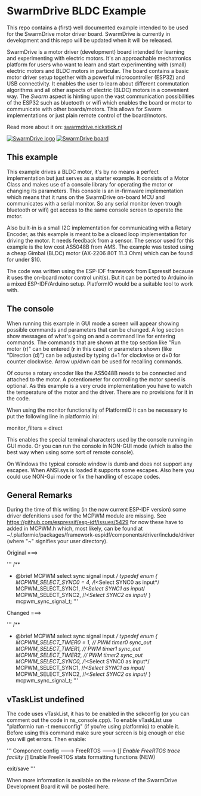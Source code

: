 SwarmDrive BLDC Example
=======================

This repo contains a (first) well documented example intended to be used for the SwarmDrive motor driver board. SwarmDrive is currently in development and this repo will be updated when it will be released.

SwarmDrive is a motor driver (development) board intended for learning and experimenting with electric motors. It's an approachable mechatronics platform for users who want to learn and start experimenting with (small) electric motors and BLDC motors in particular. The board contains a basic motor driver setup together with a powerful microcontroller (ESP32) and USB connectivity. It enables the user to learn about different commutation algorithms and all other aspects of electric (BLDC) motors in a convenient way. The _Swarm_ aspect is hinting upon the vast communication possibilities of the ESP32 such as bluetooth or wifi which enables the board or motor to communicate with other boards/motors. This allows for Swarm implementations or just plain remote control of the board/motors.

Read more about it on: [swarmdrive.nickstick.nl](https://swarmdrive.nickstick.nl)

[![SwarmDrive logo](https://swarmdrive.nickstick.nl/assets/img/swarmdrive_logo_blue.png)](https://swarmdrive.nickstick.nl)
[![SwarmDrive board](https://swarmdrive.nickstick.nl/assets/img/swarmdrive_image.png)](https://swarmdrive.nickstick.nl)

This example
------------

This example drives a BLDC motor, it's by no means a perfect implementation but just serves as a starter example. It consists of a Motor Class and makes use of a console library for operating the motor or changing its parameters. This console is an in-firmware implementation which means that it runs on the SwarmDrive on-board MCU and communicates with a serial monitor. So any serial monitor (even trough bluetooth or wifi) get access to the same console screen to operate the motor.

Also built-in is a small I2C implementation for communicating with a Rotary Encoder, as this example is meant to be a closed loop implementation for driving the motor. It needs feedback from a sensor. The sensor used for this example is the low cost AS5048B from AMS. The example was tested using a cheap Gimbal (BLDC) motor (AX-2206 80T 11.3 Ohm) which can be found for under $10.

The code was written using the ESP-IDF framework from Espressif because it uses the on-board motor control unit(s). But it can be ported to Arduino in a mixed ESP-IDF/Arduino setup. PlatformIO would be a suitable tool to work with.

The console
-----------

When running this example in GUI mode a screen will appear showing possible commands and parameters that can be changed. A log section show messages of what's going on and a command line for entering commands. The commands that are shown at the top section like "Run motor (r)" can be entered (**r** in this case) or parameters shown (like "Direction (d)") can be adjusted by typing d=1 for clockwise or d=0 for counter clockwise. Arrow up/dwn can be used for recalling commands.

Of course a rotary encoder like the AS5048B needs to be connected and attached to the motor. A potentiometer for controlling the motor speed is optional. As this example is a very crude implementation you have to watch the temperature of the motor and the driver. There are no provisions for it in the code.

When using the monitor functionality of PlatformIO it can be necessary to put the following line in platformio.ini:

monitor_filters = direct

This enables the special terminal characters used by the console running in GUI mode. Or you can run the console in NON-GUI mode (which is also the best way when using some sort of remote console).

On Windows the typical console window is dumb and does not support any escapes. When ANSI.sys is loaded it supports some escapes. Also here you could use NON-Gui mode or fix the handling of escape codes.

General Remarks
---------------

During the time of this writing (in the now current ESP-IDF version) some driver defenitions used for the MCPWM module are missing. See https://github.com/espressif/esp-idf/issues/5429 for now these have to added in MCPWM.h which, most likely, can be found at ~/.platformio/packages/framework-espidf/components/driver/include/driver (where "~" signifies your user directory).

Original ===>

'''
/**
 * @brief MCPWM select sync signal input
 */
typedef enum {
    MCPWM_SELECT_SYNC0 = 4,  /*!<Select SYNC0 as input*/
    MCPWM_SELECT_SYNC1,      /*!<Select SYNC1 as input*/
    MCPWM_SELECT_SYNC2,      /*!<Select SYNC2 as input*/
} mcpwm_sync_signal_t;
'''

Changed ===>

'''
/**
 * @brief MCPWM select sync signal input
 */
typedef enum {
    MCPWM_SELECT_TIMER0 = 1, // PWM timer0 sync_out
    MCPWM_SELECT_TIMER1,     // PWM timer1 sync_out
    MCPWM_SELECT_TIMER2,     // PWM timer2 sync_out
    MCPWM_SELECT_SYNC0,      /*!<Select SYNC0 as input*/
    MCPWM_SELECT_SYNC1,      /*!<Select SYNC1 as input*/
    MCPWM_SELECT_SYNC2,      /*!<Select SYNC2 as input*/
} mcpwm_sync_signal_t;
'''

vTaskList undefined
-------------------

The code uses vTaskList, it has to be enabled in the sdkconfig (or you can comment out the code in ns_console.cpp). To enable
vTaskList use "platformio run -t menuconfig" (if you're using platformio) to enable it. Before using this command
make sure your screen is big enough or else you will get errors. Then enable:

'''
Component config --->
FreeRTOS --->
[*] Enable FreeRTOS trace facility
[*]   Enable FreeRTOS stats formatting functions (NEW)

exit/save
'''

When more information is available on the release of the SwarmDrive Development Board it will be posted here.
